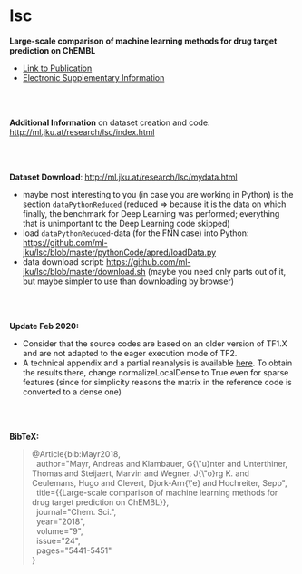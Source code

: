 # lsc
**Large-scale comparison of machine learning methods for drug target prediction on ChEMBL**
* [Link to Publication](https://pubs.rsc.org/en/content/articlelanding/2018/sc/c8sc00148k#!divAbstract)
* [Electronic Supplementary Information](http://www.rsc.org/suppdata/c8/sc/c8sc00148k/c8sc00148k1.pdf)

<br>
<br>

**Additional Information** on dataset creation and code: http://ml.jku.at/research/lsc/index.html

<br>
<br>

**Dataset Download**: http://ml.jku.at/research/lsc/mydata.html
* maybe most interesting to you (in case you are working in Python) is the section `dataPythonReduced` (reduced <span>&#8658;</span> because it is the data on which finally, the benchmark for Deep Learning was performed; everything that is unimportant to the Deep Learning code skipped)
* load `dataPythonReduced`-data (for the FNN case) into Python: https://github.com/ml-jku/lsc/blob/master/pythonCode/apred/loadData.py
* data download script: https://github.com/ml-jku/lsc/blob/master/download.sh (maybe you need only parts out of it, but maybe simpler to use than downloading by browser)
<br>
<br>

**Update Feb 2020:**
* Consider that the source codes are based on an older version of TF1.X and are not adapted to the eager execution mode of TF2.
* A technical appendix and a partial reanalysis is available [here](http://www.bioinf.jku.at/research/lsc/report.pdf). To obtain the results there, change normalizeLocalDense to True even for sparse features (since for simplicity reasons the matrix in the reference code is converted to a dense one)
<br>
<br>

**BibTeX:**

>@Article{bib:Mayr2018,\
>&nbsp;&nbsp;author="Mayr, Andreas and Klambauer, G{\\"u}nter and Unterthiner, Thomas and Steijaert, Marvin and Wegner, J{\\"o}rg K. and Ceulemans, Hugo and Clevert, Djork-Arn{\\'e} and Hochreiter, Sepp",\
>&nbsp;&nbsp;title={{Large-scale comparison of machine learning methods for drug target prediction on ChEMBL}},\
>&nbsp;&nbsp;journal="Chem. Sci.",\
>&nbsp;&nbsp;year="2018",\
>&nbsp;&nbsp;volume="9",\
>&nbsp;&nbsp;issue="24",\
>&nbsp;&nbsp;pages="5441-5451"\
>} 
